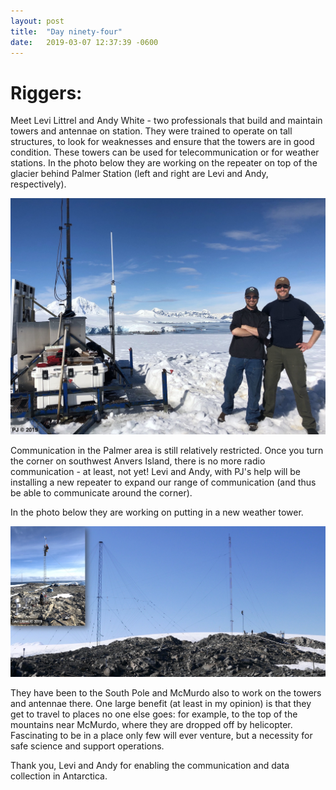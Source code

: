 ```yaml
---
layout: post
title:  "Day ninety-four"
date:   2019-03-07 12:37:39 -0600
---
```

# Riggers:
Meet Levi Littrel and Andy White - two professionals that build and maintain towers and antennae on station. They were trained to operate on tall structures, to look for weaknesses and ensure that the towers are in good condition. These towers can be used for telecommunication or for weather stations. In the photo below they are working on the repeater on top of the glacier behind Palmer Station (left and right are Levi and Andy, respectively). 

![Working on the repeater](/assets/blog_photos/190307/IMG_0471.jpg)

Communication in the Palmer area is still relatively restricted. Once you turn the corner on southwest Anvers Island, there is no more radio communication - at least, not yet! Levi and Andy, with PJ's help will be installing a new repeater to expand our range of communication (and thus be able to communicate around the corner).

In the photo below they are working on putting in a new weather tower. 

![Putting in a new tower](/assets/blog_photos/190307/new_antenna.jpg)

They have been to the South Pole and McMurdo also to work on the towers and antennae there. One large benefit (at least in my opinion) is that they get to travel to places no one else goes: for example, to the top of the mountains near McMurdo, where they are dropped off by helicopter. Fascinating to be in a place only few will ever venture, but a necessity for safe science and support operations. 

Thank you, Levi and Andy for enabling the communication and data collection in Antarctica.